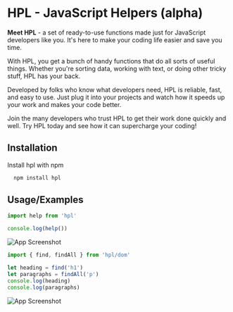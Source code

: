 # HPL - JavaScript Helpers (alpha)

**Meet HPL** - a set of ready-to-use functions made just for JavaScript developers like you. It's here to make your coding life easier and save you time.

With HPL, you get a bunch of handy functions that do all sorts of useful things. Whether you're sorting data, working with text, or doing other tricky stuff, HPL has your back.

Developed by folks who know what developers need, HPL is reliable, fast, and easy to use. Just plug it into your projects and watch how it speeds up your work and makes your code better.

Join the many developers who trust HPL to get their work done quickly and well. Try HPL today and see how it can supercharge your coding!



## Installation

Install hpl with npm

```bash
  npm install hpl
```
## Usage/Examples

```javascript
import help from 'hpl'

console.log(help())
```

![App Screenshot](https://i.postimg.cc/MZNtsShv/help.webp)

```javascript
import { find, findAll } from 'hpl/dom'

let heading = find('h1')
let paragraphs = findAll('p')
console.log(heading)
console.log(paragraphs)

```
![App Screenshot](https://i.postimg.cc/Df9HSLfj/usage-hpl.webp)